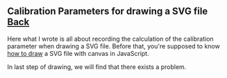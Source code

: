 ## Calibration Parameters for drawing a SVG file [Back](./../SVG.md)

Here what I wrote is all about recording the calculation of the calibration parameter when drawing a SVG file. Before that, you're supposed to know [how to draw](./../../canvas/drawing_a_svg/drawing_a_svg.md) a SVG file with canvas in JavaScript.

In last step of drawing, we will find that there exists a problem.